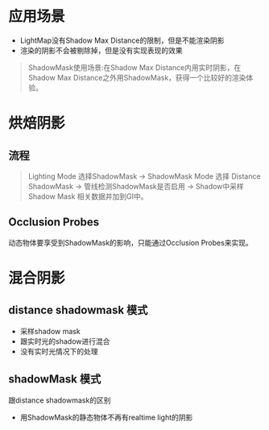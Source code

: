 # 应用场景
- LightMap没有Shadow Max Distance的限制，但是不能渲染阴影
- 渲染的阴影不会被剔除掉，但是没有实现表现的效果
> ShadowMask使用场景:在Shadow Max Distance内用实时阴影，在Shadow Max Distance之外用ShadowMask，获得一个比较好的渲染体验。

# 烘焙阴影
## 流程
> Lighting Mode 选择ShadowMask -> ShadowMask Mode 选择 Distance ShadowMask -> 管线检测ShadowMask是否启用 -> Shadow中采样Shadow Mask 相关数据并加到GI中。

## Occlusion Probes
动态物体要享受到ShadowMask的影响，只能通过Occlusion Probes来实现。

# 混合阴影
## distance shadowmask 模式
- 采样shadow mask
- 跟实时光的shadow进行混合
- 没有实时光情况下的处理

## shadowMask 模式
跟distance shadowmask的区别
- 用ShadowMask的静态物体不再有realtime light的阴影